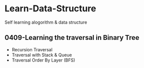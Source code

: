 # Learn-Data-Structure
Self learning alogorithm & data structure

## 0409-Learning the traversal in Binary Tree 
- Recursion Traversal
- Traversal with Stack & Queue
- Traversal Order By Layer (BFS)
